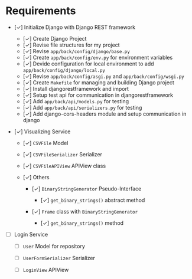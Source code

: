 
# Requirements

- [✓] Initialize Django with Django REST framework
  - [✓] Create Django Project
  - [✓] Revise file structures for my project
  - [✓] Revise `app/back/config/django/base.py`
  - [✓] Create `app/back/config/env.py` for environment variables
  - [✓] Devide configuration for local environment to add `app/back/config/django/local.py`
  - [✓] Revise `app/back/config/asgi.py` and `app/back/config/wsgi.py`
  - [✓] Create `Makefile` for managing and building Django project
  - [✓] Install djangorestframework and import
  - [✓] Setup test api for communication in djangorestframework
  - [✓] Add `app/back/api/models.py` for testing
  - [✓] Add `app/back/api/serializers.py` for testing
  - [✓] Add django-cors-headers module and setup communication in django


- [✓] Visualizing Service
  - [✓] `CSVFile` Model
  - [✓] `CSVFileSerializer` Serializer
  - [✓] `CSVFileAPIView` APIView class

  - [✓] Others
    - [✓] `BinaryStringGenerator` Pseudo-Interface
      - [✓] `get_binary_strings()` abstract method
    
    - [✓] `Frame` class with `BinaryStringGenerator`
      - [✓] `get_binary_strings()` method


- [ ] Login Service
  - [ ] `User` Model for repository
  - [ ] `UserFormSerializer` Serializer
  - [ ] `LoginView` APIView

